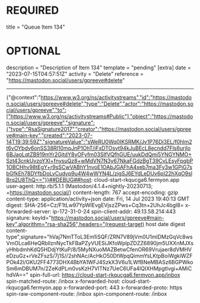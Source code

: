 
# REQUIRED
title = "Queue Item 134"
# OPTIONAL
description = "Description of Item 134"
template = "pending"
[extra]
date = "2023-07-15T04:57:51Z"
activity = "Delete"
reference = "https://mastodon.social/users/gpreeve#delete"

---
{"@context":"https://www.w3.org/ns/activitystreams","id":"https://mastodon.social/users/gpreeve#delete","type":"Delete","actor":"https://mastodon.social/users/gpreeve","to":["https://www.w3.org/ns/activitystreams#Public"],"object":"https://mastodon.social/users/gpreeve","signature":{"type":"RsaSignature2017","creator":"https://mastodon.social/users/gpreeve#main-key","created":"2023-07-14T19:39:59Z","signatureValue":"sWeRU0Wq0IKSRMK/Jv1P76Di3EL/f0hlm2t6vOYbdv6onSS38RI10mpJnP1OhT/iFxDTOsvt94kJuBEcL8ecndd7Fls6urjlo6BJaoLqtZB919mYr2GjtdY8vOFyfm03SIfVQfhGUE/uukDdQmi5YNGYNMO+Szt43cnkUvzoYXl+fnysuQz8+wMdVN7N3y67NkaFGdzBgT39CvLEsyFpqbP1OBCHhv98tEgY+r9sSCwVABhY1nvoE1OAbJGAFhA4xeb7ma3Fy3w1GPiG7sbGfkEh78DYfbDoLvCudvp9u4W4wWYN4L/zjgSJ6EYdLeDUv6pI22hXqO9slBrq2U8ThQ=="}}##DEBUG##host: cloud-start-rkqucga6.fermyon.app
user-agent: http.rb/5.1.1 (Mastodon/4.1.4+nightly-20230713; +https://mastodon.social/)
content-length: 767
accept-encoding: gzip
content-type: application/activity+json
date: Fri, 14 Jul 2023 19:40:13 GMT
digest: SHA-256=Cz/F1tLw97YpWIEvgEVjszZPws+Cq3tn+2UhJc4bgI8=
x-forwarded-server: ip-172-31-0-24
spin-client-addr: 49.13.58.214:443
signature: keyId="https://mastodon.social/users/gpreeve#main-key",algorithm="rsa-sha256",headers="(request-target) host date digest content-type",signature="hVaj7NmTToL3Em1iSQF/ZRN7V89jVm0U1mlDMzGqVc8wsVmOLca6HeQRbllznNycTkFBaPZyVUESiJKfoWpIpZDZZ6890jm5UXXnMJXsyHhbdmhKdQ5HDdjYtKuP/8/5MyNXuoMAZBetwCfenOR69Vrujaer8dVMHVeDzuGz+rVeZFszS/7j1S//2shNAc/AcHkO50DtWpqQimmYsLKtpBoiWgkiWZFPOk42l/GKU2FF4773DHX4BbYA1WFJ4SzkX3V6u1LWfBNeMBASz6BGPWkoSm6mDBUM7n/2ZeKdPLm0vsKzH7VITNz7UeC6UFa4IQIXHMpgtIvgi+AMiChdVA=="
spin-full-url: https://cloud-start-rkqucga6.fermyon.app/inbox
spin-matched-route: /inbox
x-forwarded-host: cloud-start-rkqucga6.fermyon.app
x-forwarded-port: 443
x-forwarded-proto: https
spin-raw-component-route: /inbox
spin-component-route: /inbox

